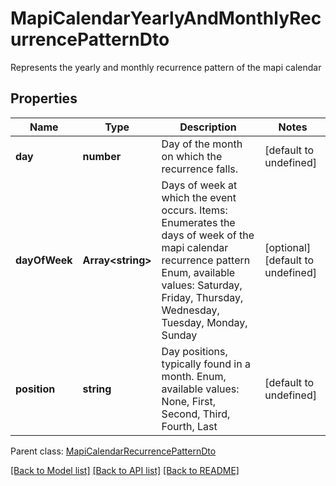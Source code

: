 # MapiCalendarYearlyAndMonthlyRecurrencePatternDto

Represents the yearly and monthly recurrence pattern of the mapi calendar             

## Properties
Name | Type | Description | Notes
---- | ---- | ----------- | -----
**day** | **number** | Day of the month on which the recurrence falls.              | [default to undefined]
**dayOfWeek** | **Array&lt;string&gt;** | Days of week at which the event occurs.              Items: Enumerates the days of week of the mapi calendar recurrence pattern Enum, available values: Saturday, Friday, Thursday, Wednesday, Tuesday, Monday, Sunday | [optional] [default to undefined]
**position** | **string** | Day positions, typically found in a month. Enum, available values: None, First, Second, Third, Fourth, Last | [default to undefined]

 Parent class: [MapiCalendarRecurrencePatternDto](MapiCalendarRecurrencePatternDto.md)


[[Back to Model list]](README.md#documentation-for-models) [[Back to API list]](README.md#documentation-for-api-endpoints) [[Back to README]](README.md)
